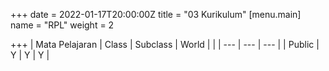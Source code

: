 +++
date = 2022-01-17T20:00:00Z
title = "03 Kurikulum"
[menu.main]
name = "RPL"
weight = 2

+++
| Mata Pelajaran | Class | Subclass | World |
|  | --- | --- | --- |
| Public | Y | Y | Y |